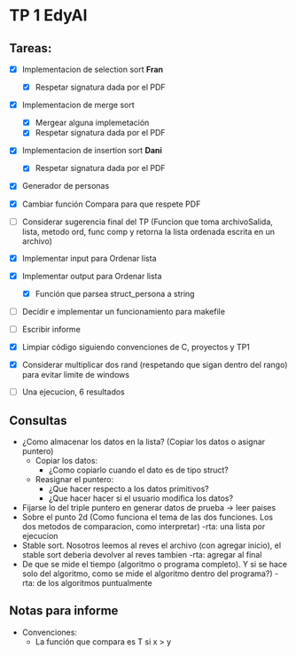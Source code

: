 # TP 1 EdyAl

## Tareas:
 - [X] Implementacion de selection sort **Fran** 
     - [X] Respetar signatura dada por el PDF
 
 - [X] Implementacion de merge sort
     - [X] Mergear alguna implemetación
     - [X] Respetar signatura dada por el PDF
    
 - [X] Implementacion de insertion sort **Dani** 
     - [X] Respetar signatura dada por el PDF
 
 - [X] Generador de personas
 
 - [X] Cambiar función Compara para que respete PDF
 
 - [ ] Considerar sugerencia final del TP (Funcion que toma archivoSalida, lista, metodo ord, func comp y retorna la lista ordenada escrita en un archivo)
    
 - [X] Implementar input para Ordenar lista
 
 - [X] Implementar output para Ordenar lista
    - [X] Función que parsea struct_persona a string
    
 - [ ] Decidir e implementar un funcionamiento para makefile
  
 - [ ] Escribir informe
 
 - [X] Limpiar código siguiendo convenciones de C, proyectos y TP1
 
 - [X] Considerar multiplicar dos rand (respetando que sigan dentro del rango) para evitar limite de windows
    
 - [ ] Una ejecucion, 6 resultados
 
 

## Consultas

 * ¿Como almacenar los datos en la lista? (Copiar los datos o asignar puntero)
    * Copiar los datos:
      * ¿Como copiarlo cuando el dato es de tipo struct?
    * Reasignar el puntero:
      * ¿Que hacer respecto a los datos primitivos?
      * ¿Que hacer hacer si el usuario modifica los datos?
 * Fijarse lo del triple puntero en generar datos de prueba -> leer paises
 * Sobre el punto 2d (Como funciona el tema de las dos funciones. Los dos metodos de comparacion, como interpretar)
   -rta: una lista por ejecucion
 * Stable sort. Nosotros leemos al reves el archivo (con agregar inicio), el stable sort deberia devolver al reves tambien
   -rta: agregar al final
 * De que se mide el tiempo (algoritmo o programa completo). Y si se hace solo del algoritmo, como se mide el algoritmo dentro del programa?)
   -rta: de los algoritmos puntualmente
 
## Notas para informe
* Convenciones:
   * La función que compara es T si x > y
